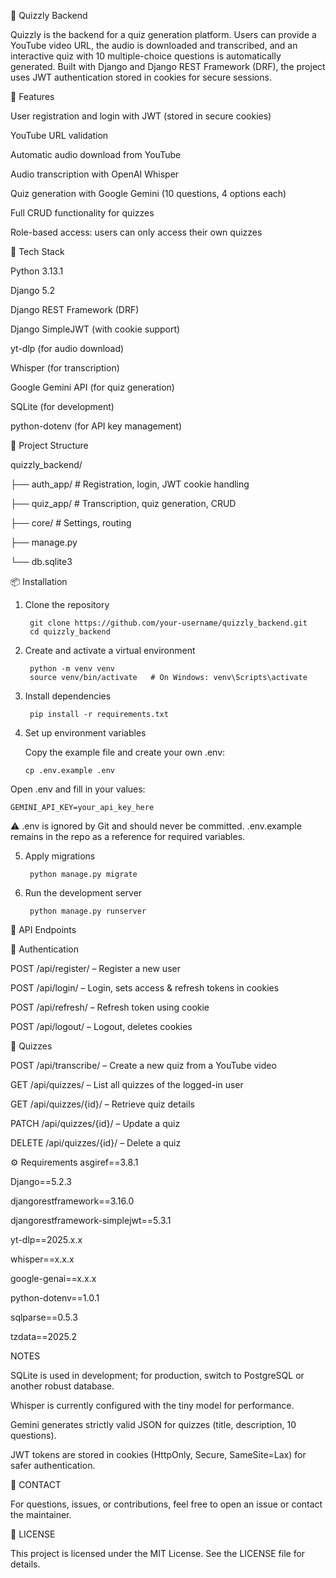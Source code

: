 🧠 Quizzly Backend

Quizzly is the backend for a quiz generation platform. Users can provide a YouTube video URL, the audio is downloaded and transcribed, and an interactive quiz with 10 multiple-choice questions is automatically generated.
Built with Django and Django REST Framework (DRF), the project uses JWT authentication stored in cookies for secure sessions.

🔧 Features

User registration and login with JWT (stored in secure cookies)

YouTube URL validation

Automatic audio download from YouTube

Audio transcription with OpenAI Whisper

Quiz generation with Google Gemini (10 questions, 4 options each)

Full CRUD functionality for quizzes

 Role-based access: users can only access their own quizzes


🚀 Tech Stack

Python 3.13.1

 Django 5.2

 Django REST Framework (DRF)

 Django SimpleJWT (with cookie support)

 yt-dlp (for audio download)

Whisper (for transcription)

Google Gemini API (for quiz generation)

SQLite (for development)

python-dotenv (for API key management)

📁 Project Structure

quizzly_backend/

├── auth_app/        # Registration, login, JWT cookie handling

├── quiz_app/        # Transcription, quiz generation, CRUD

├── core/            # Settings, routing

├── manage.py

└── db.sqlite3


📦 Installation

1. Clone the repository

        git clone https://github.com/your-username/quizzly_backend.git
        cd quizzly_backend

2. Create and activate a virtual environment

        python -m venv venv
        source venv/bin/activate   # On Windows: venv\Scripts\activate

3. Install dependencies

        pip install -r requirements.txt
   
4. Set up environment variables

   Copy the example file and create your own .env:

       cp .env.example .env


Open .env and fill in your values:

    GEMINI_API_KEY=your_api_key_here


⚠️ .env is ignored by Git and should never be committed.
.env.example remains in the repo as a reference for required variables.

5. Apply migrations

        python manage.py migrate

7. Run the development server

        python manage.py runserver

🔑 API Endpoints


🔐 Authentication

POST /api/register/ – Register a new user

POST /api/login/ – Login, sets access & refresh tokens in cookies

POST /api/refresh/ – Refresh token using cookie

POST /api/logout/ – Logout, deletes cookies

🧠 Quizzes

POST /api/transcribe/ – Create a new quiz from a YouTube video

GET /api/quizzes/ – List all quizzes of the logged-in user

GET /api/quizzes/{id}/ – Retrieve quiz details

PATCH /api/quizzes/{id}/ – Update a quiz

DELETE /api/quizzes/{id}/ – Delete a quiz

⚙️ Requirements
asgiref==3.8.1

Django==5.2.3

djangorestframework==3.16.0

djangorestframework-simplejwt==5.3.1

yt-dlp==2025.x.x

whisper==x.x.x

google-genai==x.x.x

python-dotenv==1.0.1

sqlparse==0.5.3

tzdata==2025.2

NOTES

SQLite is used in development; for production, switch to PostgreSQL or another robust database.

Whisper is currently configured with the tiny model for performance.

Gemini generates strictly valid JSON for quizzes (title, description, 10 questions).

JWT tokens are stored in cookies (HttpOnly, Secure, SameSite=Lax) for safer authentication.

📨 CONTACT

For questions, issues, or contributions, feel free to open an issue or contact the maintainer.

📄 LICENSE

This project is licensed under the MIT License. See the LICENSE file for details.
